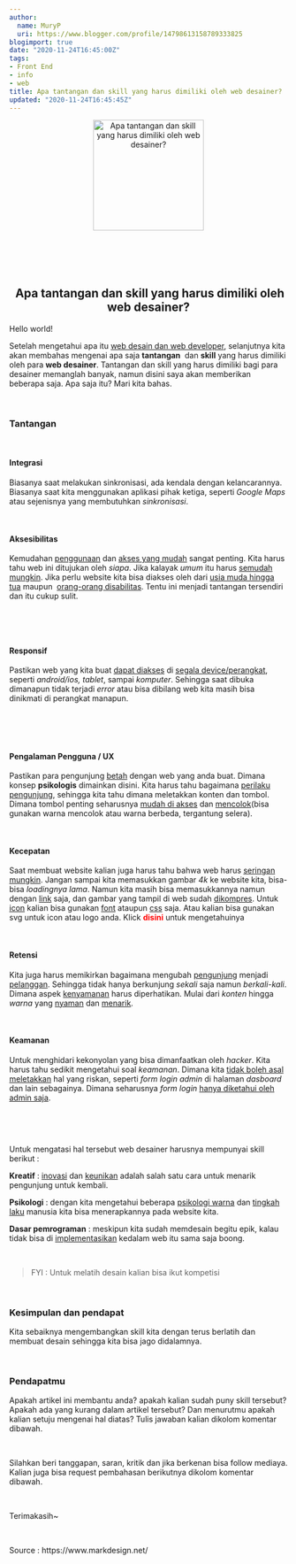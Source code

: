 ```yaml
---
author:
  name: MuryP
  uri: https://www.blogger.com/profile/14798613158789333825
blogimport: true
date: "2020-11-24T16:45:00Z"
tags:
- Front End
- info
- web
title: Apa tantangan dan skill yang harus dimiliki oleh web desainer?
updated: "2020-11-24T16:45:45Z"
---
```

 
<div class="separator" style="clear: both; text-align: center;"><a href="https://1.bp.blogspot.com/-1Snl4myQlsU/X72pC6EHRvI/AAAAAAAAE-Q/DBqQ4SNaZts_147ZcLmPcH3ILlK7UH4-ACLcBGAsYHQ/s200/IMG_20201125_074327-min.jpg" imageanchor="1" style="margin-left: 1em; margin-right: 1em;"><img alt="Apa tantangan dan skill yang harus dimiliki oleh web desainer?" border="0" data-original-height="200" data-original-width="200" height="200" src="https://1.bp.blogspot.com/-1Snl4myQlsU/X72pC6EHRvI/AAAAAAAAE-Q/DBqQ4SNaZts_147ZcLmPcH3ILlK7UH4-ACLcBGAsYHQ/w200-h200/IMG_20201125_074327-min.jpg" title="Apa tantangan dan skill yang harus dimiliki oleh web desainer?" width="200" /></a></div><br /><h2 style="text-align: center;"><br /></h2><h2 style="text-align: center;">&nbsp;Apa tantangan dan skill yang harus dimiliki oleh web desainer?</h2><p>Hello world!</p><p>Setelah mengetahui apa itu <a href="https://www.murypstudio.my.id/2020/11/Web-desainer-vs-developer.html" target="_blank">web desain dan web developer</a>, selanjutnya kita akan membahas mengenai apa saja <b>tantangan</b>&nbsp; dan <b>skill</b> yang harus dimiliki oleh para <b>web desainer</b>. Tantangan dan skill yang harus dimiliki bagi para desainer memanglah banyak, namun disini saya akan memberikan beberapa saja. Apa saja itu? Mari kita bahas.</p><p><br /></p><h3 style="text-align: left;">Tantangan</h3><p><br /></p><h4 style="text-align: left;">Integrasi&nbsp;</h4><p>Biasanya saat melakukan sinkronisasi, ada kendala dengan kelancarannya. Biasanya saat kita menggunakan aplikasi pihak ketiga, seperti <i>Google Maps</i> atau sejenisnya yang membutuhkan <i>sinkronisasi</i>.</p><p><br /></p><h4 style="text-align: left;">Aksesibilitas&nbsp;</h4><p>Kemudahan <u>penggunaan</u> dan <u>akses yang mudah</u> sangat penting. Kita harus tahu web ini ditujukan oleh <i>siapa</i>. Jika kalayak <i>umum</i> itu harus <u>semudah mungkin</u>. Jika perlu website kita bisa diakses oleh dari <u>usia muda hingga tua</u> maupun&nbsp; <u>orang-orang disabilitas</u>. Tentu ini menjadi tantangan tersendiri dan itu cukup sulit.</p><p><br /></p><p>&nbsp;</p><h4 style="text-align: left;">Responsif&nbsp;</h4><p>Pastikan web yang kita buat <u>dapat diakses</u> di <u>segala device/perangkat</u>, seperti <i>android/ios, tablet</i>, sampai <i>komputer</i>. Sehingga saat dibuka dimanapun tidak terjadi <i>error</i> atau bisa dibilang web kita masih bisa dinikmati di perangkat manapun.</p><p><br /></p><h4 style="text-align: left;"><br /></h4><h4 style="text-align: left;">Pengalaman Pengguna / UX&nbsp;</h4><p>Pastikan para pengunjung <u>betah</u> dengan web yang anda buat. Dimana konsep <b>psikologis</b> dimainkan disini. Kita harus tahu bagaimana <u>perilaku pengunjung</u>, sehingga kita tahu dimana meletakkan konten dan tombol. Dimana tombol penting seharusnya <u>mudah di akses</u> dan <u>mencolok</u>(bisa gunakan warna mencolok atau warna berbeda, tergantung selera).</p><p><br /></p><h4 style="text-align: left;">Kecepatan&nbsp;</h4><p>Saat membuat website kalian juga harus tahu bahwa web harus <u>seringan mungkin</u>. Jangan sampai kita memasukkan gambar <i>4k</i> ke website kita, bisa-bisa <i>loadingnya lama</i>. Namun kita masih bisa memasukkannya namun dengan <u>link</u> saja, dan gambar yang tampil di web sudah <u>dikompres</u>. Untuk <u>icon</u> kalian bisa gunakan <u>font</u> ataupun <u>css</u> saja. Atau kalian bisa gunakan svg untuk icon atau logo anda. Klick<span style="color: red;">&nbsp;<b>disini</b>&nbsp;</span>untuk mengetahuinya</p><p><br /></p><h4 style="text-align: left;">Retensi&nbsp;</h4><p>Kita juga harus memikirkan bagaimana mengubah <u>pengunjung</u> menjadi <u>pelanggan</u>. Sehingga tidak hanya berkunjung <i>sekali</i> saja namun <i>berkali-kali</i>. Dimana aspek <u>kenyamanan</u> harus diperhatikan. Mulai dari <i>konten</i> hingga <i>warna</i> yang <u>nyaman</u> dan <u>menarik</u>.</p><p><br /></p><h4>Keamanan&nbsp;</h4><p>Untuk menghidari kekonyolan yang bisa dimanfaatkan oleh <i>hacker</i>. Kita harus tahu sedikit mengetahui soal <i>keamanan</i>. Dimana kita <u>tidak boleh asal meletakkan</u> hal yang riskan, seperti <i>form login admin</i> di halaman <i>dasboard</i> dan lain sebagainya. Dimana seharusnya <i>form login</i> <u>hanya diketahui oleh admin saja</u>.&nbsp;</p><p><br /></p><p><br /></p><p>Untuk mengatasi hal tersebut web desainer harusnya mempunyai skill berikut :</p><p><b>Kreatif</b> : <u>inovasi</u> dan <u>keunikan</u> adalah salah satu cara untuk menarik pengunjung untuk kembali.&nbsp;</p><p><b>Psikologi</b> : dengan kita mengetahui beberapa <u>psikologi warna</u> dan <u>tingkah laku</u> manusia kita bisa menerapkannya pada website kita.</p><p><b>Dasar pemrograman</b> : meskipun kita sudah memdesain begitu epik, kalau tidak bisa di <u>implementasikan</u> kedalam web itu sama saja boong.</p><p><br /></p><p></p><blockquote><p>FYI : Untuk melatih desain kalian bisa ikut kompetisi</p><p></p></blockquote><p><br /></p><h3 style="text-align: left;">Kesimpulan dan pendapat</h3><p>Kita sebaiknya mengembangkan skill kita dengan terus berlatih dan membuat desain sehingga kita bisa jago didalamnya.&nbsp;</p><p><br /></p><h3 style="text-align: left;">Pendapatmu</h3><p>Apakah artikel ini membantu anda? apakah kalian sudah puny skill tersebut? Apakah ada yang kurang dalam artikel tersebut? Dan menurutmu apakah kalian setuju mengenai hal diatas? Tulis jawaban kalian dikolom komentar dibawah.</p><p><br /></p><p>Silahkan beri tanggapan, saran, kritik dan jika berkenan bisa follow mediaya. Kalian juga bisa request pembahasan berikutnya dikolom komentar dibawah.</p><p><br /></p><p>Terimakasih~</p><p><br /></p><p>Source : https://www.markdesign.net/</p>
 
